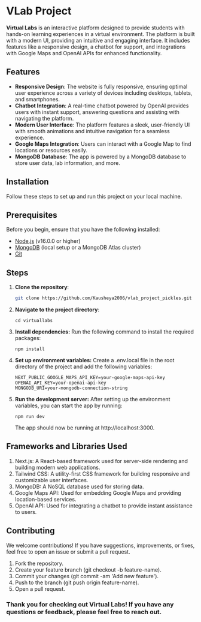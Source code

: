 # VLab Project

**Virtual Labs** is an interactive platform designed to provide students with hands-on learning experiences in a virtual environment. The platform is built with a modern UI, providing an intuitive and engaging interface. It includes features like a responsive design, a chatbot for support, and integrations with Google Maps and OpenAI APIs for enhanced functionality.

## Features

- **Responsive Design**: The website is fully responsive, ensuring optimal user experience across a variety of devices including desktops, tablets, and smartphones.
- **Chatbot Integration**: A real-time chatbot powered by OpenAI provides users with instant support, answering questions and assisting with navigating the platform.
- **Modern User Interface**: The platform features a sleek, user-friendly UI with smooth animations and intuitive navigation for a seamless experience.
- **Google Maps Integration**: Users can interact with a Google Map to find locations or resources easily.
- **MongoDB Database**: The app is powered by a MongoDB database to store user data, lab information, and more.

## Installation

Follow these steps to set up and run this project on your local machine.

## Prerequisites

Before you begin, ensure that you have the following installed:

- [Node.js](https://nodejs.org/) (v16.0.0 or higher)
- [MongoDB](https://www.mongodb.com/try/download/community) (local setup or a MongoDB Atlas cluster)
- [Git](https://git-scm.com/)

## Steps

1. **Clone the repository**:

   ```bash
   git clone https://github.com/Kausheya2006/vlab_project_pickles.git
   ```
2. **Navigate to the project directory**:
   ```
   cd virtuallabs
   ```

3. **Install dependencies:**
   Run the following command to install the required packages:
   ```
   npm install
   ```
4. **Set up environment variables:**
   Create a .env.local file in the root directory of the project and add the following variables:
   ```
   NEXT_PUBLIC_GOOGLE_MAPS_API_KEY=your-google-maps-api-key
   OPENAI_API_KEY=your-openai-api-key
   MONGODB_URI=your-mongodb-connection-string
   ```
   
5. **Run the development server:**
   After setting up the environment variables, you can start the app by running:
   ```
   npm run dev
   ```
   The app should now be running at http://localhost:3000.
   
## Frameworks and Libraries Used

1. Next.js: A React-based framework used for server-side rendering and building modern web applications.
2. Tailwind CSS: A utility-first CSS framework for building responsive and customizable user interfaces.
3. MongoDB: A NoSQL database used for storing data.
4. Google Maps API: Used for embedding Google Maps and providing location-based services.
5. OpenAI API: Used for integrating a chatbot to provide instant assistance to users.
   
## Contributing

We welcome contributions! If you have suggestions, improvements, or fixes, feel free to open an issue or submit a pull request.

1. Fork the repository.
2. Create your feature branch (git checkout -b feature-name).
3. Commit your changes (git commit -am 'Add new feature').
4. Push to the branch (git push origin feature-name).
5. Open a pull request.
   
### Thank you for checking out Virtual Labs! If you have any questions or feedback, please feel free to reach out.
